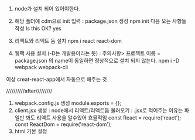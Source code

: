 1. node가 설치 되어 있어야한다.
2. 해당 폴더에 cdm으로 init 입력 : package.json 생성
    npm init
    다음 오는 사항들 작성
    Is this OK? yes
3. 리액트와 리액트 돔 설치
    npm i react react-dom

4.  웹팩 사용 설치 (-D는 개발용이라는 뜻) : 주의사항> 프로젝트 이름 = package.json 의 name이 동일하면 정상적으로 설치 되지 않는다.
    npm i -D webpack webpack-cli

이상 creat-react-app에서 자동으로 해주는 것

//////////after/////////
1. webpack.config.js 생성
    module.exports = {};
2. client.jsx 생성 : node에서 리액트/리액트돔 불러오기 : .jsx로 적어주는 이유는 파일만 봐도 리액트 사용을 알수있어 효율적임
    const React = require('react');
    const ReactDom = require('react-dom');
3. html 기본 설정
    <!DOCTYPE html>
    <html lang="en">
    <head>
        <meta charset="UTF-8">
        <meta name="viewport" content="width=device-width, initial-scale=1.0">
        <meta http-equiv="X-UA-Compatible" content="ie=edge">
        <title>끝말잇기</title>
    </head>
    <body>
        <div id="root"></div>
        <script src="./dist/app.js"></script> <!-- 소스 불러오기 -->
    </body>
    </html>
